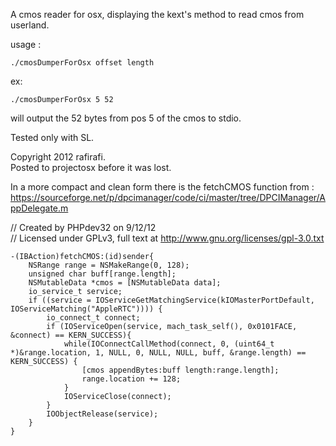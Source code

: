 A cmos reader for osx, displaying the kext's method to read cmos from userland.  
  
usage :  
```
./cmosDumperForOsx offset length
```
ex:  
```
./cmosDumperForOsx 5 52
```
will output the 52 bytes from pos 5 of the cmos to stdio.  
  
Tested only with SL.  
  
  
Copyright 2012 rafirafi.  
Posted to projectosx before it was lost.  
  
In a more compact and clean form there is the fetchCMOS function from :  
https://sourceforge.net/p/dpcimanager/code/ci/master/tree/DPCIManager/AppDelegate.m
  
//  Created by PHPdev32 on 9/12/12  
//  Licensed under GPLv3, full text at http://www.gnu.org/licenses/gpl-3.0.txt  

```
-(IBAction)fetchCMOS:(id)sender{
    NSRange range = NSMakeRange(0, 128);
    unsigned char buff[range.length];
    NSMutableData *cmos = [NSMutableData data];
    io_service_t service;
    if ((service = IOServiceGetMatchingService(kIOMasterPortDefault, IOServiceMatching("AppleRTC")))) {
        io_connect_t connect;
        if (IOServiceOpen(service, mach_task_self(), 0x0101FACE, &connect) == KERN_SUCCESS){
            while(IOConnectCallMethod(connect, 0, (uint64_t *)&range.location, 1, NULL, 0, NULL, NULL, buff, &range.length) == KERN_SUCCESS) {
                [cmos appendBytes:buff length:range.length];
                range.location += 128;
            }
            IOServiceClose(connect);
        }
        IOObjectRelease(service);
    }
}
```


